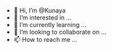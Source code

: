 - 👋 Hi, I’m @Kunaya
- 👀 I’m interested in ...
- 🌱 I’m currently learning ...
- 💞️ I’m looking to collaborate on ...
- 📫 How to reach me ...

<!---
Kunaya/Kunaya is a ✨ special ✨ repository because its `README.md` (this file) appears on your GitHub profile.
You can click the Preview link to take a look at your changes.
--->
